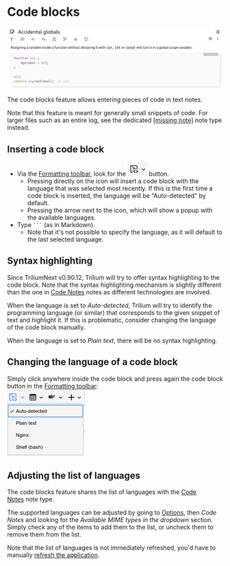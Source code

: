 # Code blocks
![](1_Code%20blocks_image.png)

The code blocks feature allows entering pieces of code in text notes.

Note that this feature is meant for generally small snippets of code. For larger files such as an entire log, see the dedicated [\[missing note\]](#root/pOsGYCXsbNQG/KSZ04uQ2D1St/FVuX89AJuFSw) note type instead.

## Inserting a code block

*   Via the [Formatting toolbar](Formatting%20toolbar.md), look for the ![](Code%20blocks_image.png) button.
    *   Pressing directly on the icon will insert a code block with the language that was selected most recently. If this is the first time a code block is inserted, the language will be “Auto-detected” by default.
    *   Pressing the arrow next to the icon, which will show a popup with the available languages.
*   Type ` ``` ` (as in Markdown).
    *   Note that it's not possible to specify the language, as it will default to the last selected language.

## Syntax highlighting

Since TriliumNext v0.90.12, Trilium will try to offer syntax highlighting to the code block. Note that the syntax highlighting mechanism is slightly different than the one in [Code Notes](../Code.md) notes as different technologies are involved.

When the language is set to _Auto-detected_, Trilium will try to identify the programming language (or similar) that corresponds to the given snippet of text and highlight it. If this is problematic, consider changing the language of the code block manually.

When the language is set to _Plain text_, there will be no syntax highlighting.

## Changing the language of a code block

Simply click anywhere inside the code block and press again the code block button in the [Formatting toolbar](Formatting%20toolbar.md):  
![](2_Code%20blocks_image.png)

## Adjusting the list of languages

The code blocks feature shares the list of languages with the [Code Notes](../Code.md) note type.

The supported languages can be adjusted by going to [Options](../../Basic%20Concepts/UI%20Elements/Options.md), then _Code Notes_ and looking for the _Available MIME types in the dropdown_ section. Simply check any of the items to add them to the list, or uncheck them to remove them from the list.

Note that the list of languages is not immediately refreshed, you'd have to manually [refresh the application](../../Troubleshooting/Refreshing%20the%20application.md).
